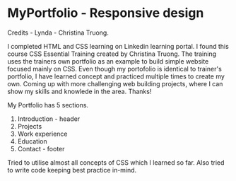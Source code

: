 # MyPortfolio  - Responsive design

Credits - Lynda - Christina Truong.

I completed HTML and CSS learning on Linkedin learning portal. I found this course CSS Essential Training created by Christina Truong.
The training uses the trainers own portfolio as an example to build simple website focused mainly on CSS.
Even though my portofolio is identical to trainer's portfolio, I have learned concept and practiced multiple times to create my own.
Coming up with more challenging web building projects, where I can show my skills and knowlede in the area.
Thanks!

My Portfolio has 5 sections.
1. Introduction - header
2. Projects
3. Work experience
4. Education
5. Contact - footer

Tried to utilise almost all concepts of CSS which I learned so far. Also tried to write code keeping best practice in-mind.
